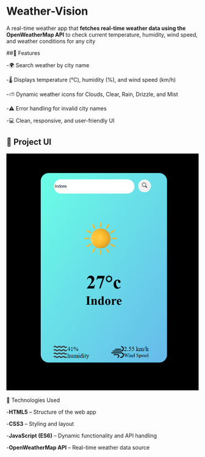 # Weather-Vision
A real-time weather app that **fetches real-time weather data using the OpenWeatherMap API** to check current temperature, humidity, wind speed, and weather conditions for any city 


##🚀 Features

  -🌍 Search weather by city name
  
  -🌡️ Displays temperature (°C), humidity (%), and wind speed (km/h)
  
  -⛅ Dynamic weather icons for Clouds, Clear, Rain, Drizzle, and Mist
  
  -⚠️ Error handling for invalid city names
  
  -💻 Clean, responsive, and user-friendly UI

  ## 📸 Project UI

![Weather-Vision Screenshot](images/ui.png)


🧠 Technologies Used

  -**HTML5** – Structure of the web app
  
  -**CSS3** – Styling and layout
  
  -**JavaScript (ES6)** – Dynamic functionality and API handling
  
  -**OpenWeatherMap API** – Real-time weather data source
